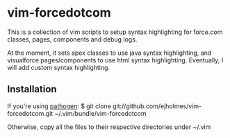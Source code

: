 vim-forcedotcom
===============
This is a collection of vim scripts to setup syntax highlighting for force.com classes, pages, components and debug logs.

At the moment, it sets apex classes to use java syntax highlighting, and visualforce pages/components to use html syntax highlighting. Eventually, I will add custom syntax highlighting.

Installation
------------
If you're using [pathogen](https://github.com/tpope/vim-pathogen):
	$ git clone git://github.com/ejholmes/vim-forcedotcom.git ~/.vim/bundle/vim-forcedotcom

Otherwise, copy all the files to their respective directories under ~/.vim
